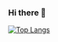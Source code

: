 ### Hi there 👋

[![Top Langs](https://github-readme-stats.vercel.app/api/top-langs/?username=James-Chapman&layout=compact&theme=vision-friendly-dark)](https://github.com/James-Chapman/github-readme-stats)




<!--
**James-Chapman/James-Chapman** is a ✨ _special_ ✨ repository because its `README.md` (this file) appears on your GitHub profile.

Here are some ideas to get you started:

- 🔭 I’m currently working on ...
- 🌱 I’m currently learning ...
- 👯 I’m looking to collaborate on ...
- 🤔 I’m looking for help with ...
- 💬 Ask me about ...
- 📫 How to reach me: ...
- 😄 Pronouns: ...
- ⚡ Fun fact: ...
-->
